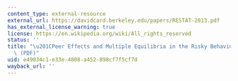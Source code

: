 ```yaml
---
content_type: external-resource
external_url: https://davidcard.berkeley.edu/papers/RESTAT-2013.pdf
has_external_license_warning: true
license: https://en.wikipedia.org/wiki/All_rights_reserved
status: ''
title: "\u201CPeer Effects and Multiple Equilibria in the Risky Behavior of Friends.\u201D\
  \ (PDF)"
uid: e49034c1-e33e-4808-a452-898cf7f5cf7d
wayback_url: ''
---
```


